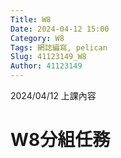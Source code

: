 ```yaml
---
Title: W8
Date: 2024-04-12 15:00
Category: W8
Tags: 網誌編寫, pelican
Slug: 41123149_W8
Author: 41123149
---
```


2024/04/12 上課內容

<!-- PELICAN_END_SUMMARY -->

# W8分組任務

